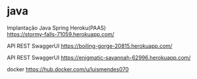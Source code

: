 # java

Implantação Java Spring Heroku(PAAS)
<br>
https://stormy-falls-71059.herokuapp.com/

API REST SwaggerUI 
https://boiling-gorge-20815.herokuapp.com/

API REST SwaggerUI 
https://enigmatic-savannah-62996.herokuapp.com/

docker
https://hub.docker.com/u/luismendes070



